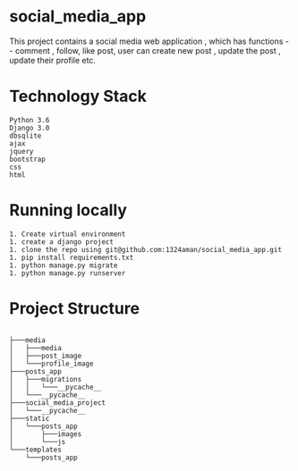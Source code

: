 # social_media_app
This project contains a social media web application , which has functions -- comment , follow, like post, user can create new post , update the post , update their profile etc. 
# Technology Stack
```
Python 3.6
Django 3.0
dbsqlite
ajax
jquery 
bootstrap
css
html
```
# Running locally
```
1. Create virtual environment
1. create a django project
1. clone the repo using git@github.com:1324aman/social_media_app.git
1. pip install requirements.txt
1. python manage.py migrate
1. python manage.py runserver
```
# Project Structure
```

├───media
│   ├───media
│   ├───post_image
│   └───profile_image
├───posts_app
│   ├───migrations
│   │   └───__pycache__
│   └───__pycache__
├───social_media_project
│   └───__pycache__
├───static
│   └───posts_app
│       ├───images
│       └───js
└───templates
    └───posts_app
```
